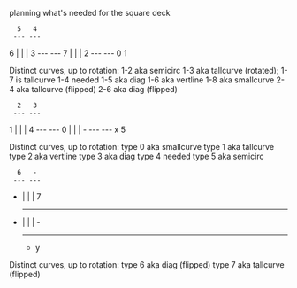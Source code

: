 planning what's needed for the square deck

      5   4
     --- ---
  6 |   |   | 3
     --- ---
  7 |   |   | 2
     --- ---
      0   1

Distinct curves, up to rotation:
1-2 aka semicirc
1-3 aka tallcurve (rotated); 1-7 is tallcurve
1-4 needed
1-5 aka diag
1-6 aka vertline
1-8 aka smallcurve
2-4 aka tallcurve (flipped)
2-6 aka diag (flipped)

      2   3
     --- ---
  1 |   |   | 4
     --- ---
  0 |   |   | -
     --- ---
      x   5

Distinct curves, up to rotation:
type 0 aka smallcurve
type 1 aka tallcurve
type 2 aka vertline
type 3 aka diag
type 4 needed
type 5 aka semicirc

      6   -
     --- ---
  - |   |   | 7
     --- ---
  - |   |   | -
     --- ---
      -   y

Distinct curves, up to rotation:
type 6 aka diag (flipped)
type 7 aka tallcurve (flipped)
